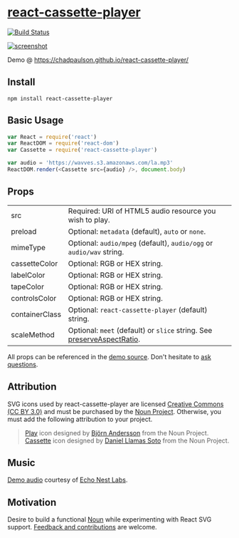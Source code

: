 # [react-cassette-player](https://chadpaulson.github.io/react-cassette-player/)

[![Build Status](https://travis-ci.org/chadpaulson/react-cassette-player.svg?branch=master)](https://travis-ci.org/chadpaulson/react-cassette-player)

[![screenshot](https://github.com/chadpaulson/react-cassette-player/raw/gh-pages/img/screenshot.png)](https://chadpaulson.github.io/react-cassette-player/)

Demo @ https://chadpaulson.github.io/react-cassette-player/

## Install

```
npm install react-cassette-player
```

## Basic Usage

```javascript
var React = require('react')
var ReactDOM = require('react-dom')
var Cassette = require('react-cassette-player')

var audio = 'https://wavves.s3.amazonaws.com/la.mp3'
ReactDOM.render(<Cassette src={audio} />, document.body)
```

## Props

|                |                      |
|----------------|----------------------|
| src            | Required: URI of HTML5 audio resource you wish to play. |
| preload        | Optional: `metadata` (default), `auto` or `none`. |
| mimeType       | Optional: `audio/mpeg` (default), `audio/ogg` or `audio/wav` string. |
| cassetteColor  | Optional: RGB or HEX string. |
| labelColor     | Optional: RGB or HEX string. |
| tapeColor      | Optional: RGB or HEX string. |
| controlsColor  | Optional: RGB or HEX string. |
| containerClass | Optional: `react-cassette-player` (default) string. |
| scaleMethod    | Optional: `meet` (default) or `slice` string. See [preserveAspectRatio](https://developer.mozilla.org/en-US/docs/Web/SVG/Attribute/preserveAspectRatio). |

All props can be referenced in the [demo source](https://github.com/chadpaulson/react-cassette-player/tree/gh-pages). Don't hesitate to [ask questions](https://github.com/chadpaulson/react-cassette-player/issues/new).

## Attribution

SVG icons used by react-cassette-player are licensed [Creative Commons (CC BY 3.0)](https://creativecommons.org/licenses/by/3.0/us/) and must be purchased by the [Noun Project](http://thenounproject.com). Otherwise, you must add the following attribution to your project.

  > [Play](http://thenounproject.com/term/play/15109/) icon designed by [Björn Andersson](http://thenounproject.com/bjorna1/) from the Noun Project.
  > [Cassette](http://thenounproject.com/term/cassette/37972/) icon designed by [Daniel Llamas Soto](http://thenounproject.com/yamasoto/) from the Noun Project.

## Music

[Demo audio](https://chadpaulson.github.io/react-cassette-player/) courtesy of [Echo Nest Labs](http://static.echonest.com/labs/).

## Motivation

Desire to build a functional [Noun](http://thenounproject.com) while experimenting with React SVG support. [Feedback and contributions](https://github.com/chadpaulson/react-cassette-player/issues/new) are welcome.
